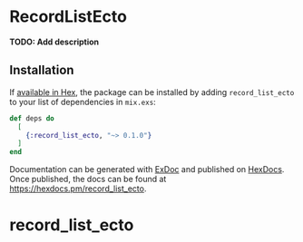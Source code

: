 # RecordListEcto

**TODO: Add description**

## Installation

If [available in Hex](https://hex.pm/docs/publish), the package can be installed
by adding `record_list_ecto` to your list of dependencies in `mix.exs`:

```elixir
def deps do
  [
    {:record_list_ecto, "~> 0.1.0"}
  ]
end
```

Documentation can be generated with [ExDoc](https://github.com/elixir-lang/ex_doc)
and published on [HexDocs](https://hexdocs.pm). Once published, the docs can
be found at <https://hexdocs.pm/record_list_ecto>.

# record_list_ecto
